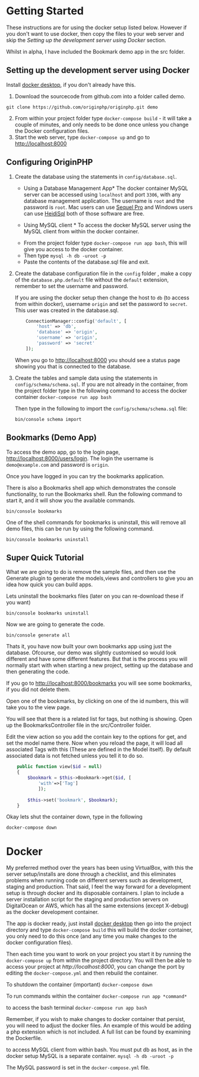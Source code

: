 # Getting Started

These instructions are for using the docker setup listed below. However if you don't want to use docker, then copy the files to your web server and skip the *Setting up the development server using Docker* section.

Whilst in alpha, I have included the Bookmark demo app in the src folder.

## Setting up the development server using Docker

Install [docker desktop](https://www.docker.com/products/docker-desktop), if you don't already have this.

1. Download the sourcecode from github.com into a folder called demo.

 `git clone https://github.com/originphp/originphp.git demo`

2. From within your project folder type `docker-compose build` - it will take a couple of minutes, and only needs to be done once unless you change the Docker configuration files.
3. Start the web server, type `docker-compose up` and go to [http://localhost:8000](http://localhost:8000)

## Configuring OriginPHP

1. Create the database using the statements in `config/database.sql`.

    * Using a Database Management App*
    The docker container MySQL server can be accessed using `localhost` and port `3306`, with any database management application. The username is `root` and the password is `root`. Mac users can use [Sequel Pro](https://www.sequelpro.com/) and Windows users can use [HeidiSql](https://www.heidisql.com/) both of those software are free.

    * Using MySQL client *
    To access the docker MySQL server using the MySQL client from within the docker container.
    - From the project folder type `docker-compose run app bash`, this will give you access to the docker container.
    - Then type `mysql -h db -uroot -p`
    - Paste the contents of the database.sql file and exit.

2. Create the database configuration file in the `config` folder , make a copy of the `database.php.default` file without the `default` extension, remember to set the username and password. 

    If you are using the docker setup then change the host to `db` (to access from within docker), username `origin` and set the password to `secret`.  This user was created in the database.sql.

    ````php 
        ConnectionManager::config('default', [
            'host' => 'db',
            'database' => 'origin',
            'username' => 'origin',
            'password' => 'secret'
        ]);
    ````
    When you go to [http://localhost:8000](http://localhost:8000) you should see a status page showing you that is connected to the database.

3. Create the tables and sample data using the statements in `config/schema/schema.sql`.  If you are not already in the container, from the project folder type in the following command to access the docker container `docker-compose run app bash`

    Then type in the following to import the `config/schema/schema.sql` file:

    `bin/console schema import`

## Bookmarks (Demo App)
To access the demo app, go to the login page, [http://localhost:8000/users/login](http://localhost:8000/users/login).
The login the username is `demo@example.com` and password is `origin`.

Once you have logged in you can try the bookmarks application.

There is also a Bookmarks shell app which demonstrates the console functionality, to run the Bookmarks shell. Run the following command to start it, and it will show you the available commands.

`bin/console bookmarks` 

One of the shell commands for bookmarks is uninstall, this will remove all demo files, this can be run by using the following command.

`bin/console bookmarks uninstall` 

## Super Quick Tutorial

What we are going to do is remove the sample files, and then use the Generate plugin to generate the models,views and controllers to give you an idea how quick you can build apps.

Lets uninstall the bookmarks files (later on you can re-download these if you want)

`bin/console bookmarks uninstall` 

Now we are going to generate the code.

`bin/console generate all` 

Thats it, you have now built your own bookmarks app using just the database. Ofcourse, our demo was slightly customised so would look different and have some different features. But that is the process you will normally start with when starting a new project, setting up the database and then generating the code.

If you go to [http://localhost:8000/bookmarks](http://localhost:8000/bookmarks) you will see some bookmarks, if you did not delete them.

Open one of the bookmarks, by clicking on one of the id numbers, this will take you to the view page.

You will see that there is a related list for tags, but nothing is showing. Open up the BookmarksController file in the src/Controller folder.

Edit the view action so you add the contain key to the options for get, and set the model name there. Now when you reload the page, it will load all associated Tags with this (These are defined in the Model itself). By default associated data is not fetched unless you tell it to do so.

````php
    public function view($id = null)
    {
        $bookmark = $this->Bookmark->get($id, [
            'with'=>['Tag']
            ]);
   
        $this->set('bookmark', $bookmark);
    }
````
Okay lets shut the container down, type in the following

`docker-compose down`

# Docker
My preferred method over the years has been using VirtualBox, with this the server setup/installs are done through a checklist, and this eliminates problems when running code on different servers such as development, staging and production. That said, I feel the way forward for a development setup is through docker and its disposable containers. I plan to include a server installation script for the staging and production servers on DigitalOcean or AWS, which has all the same extensions (except X-debug) as the docker development container.

The app is docker ready, just install [docker desktop](https://www.docker.com/products/docker-desktop) then go into the project directory and type `docker-compose build` this will build the docker container, you only need to do this once (and any time you make changes to the docker configuration files).

Then each time you want to work on your project you start it by running the 
`docker-compose up` from within the project directory. You will then be able to access
your project at *http://localhost:8000*, you can change the port by editing the `docker-compose.yml` and then rebuild the container.

To shutdown the container (important)
`docker-compose down`

To run commands within the container
`docker-compose run app *command*`

to access the bash terminal
`docker-compose run app bash`

Remember, if you wish to make changes to docker container that persist, you will need to adjust the docker files. An example of this would be adding a php extension which is not included. A full list can be found by examining the Dockerfile.

to access MySQL client from within bash. You must put db as host, as in the docker setup MySQL is a separate container.
`mysql -h db -uroot -p`

The MySQL password is set in the `docker-compose.yml` file.